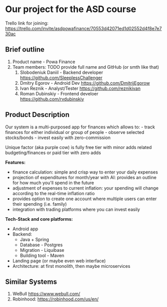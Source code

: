 # Our project for the ASD course

Trello link for joining: https://trello.com/invite/asdpowafinance/70553d42071ed1d02552d4f8e7e730ac

## Brief outline

1. Product name - Powa Finance
2. Team members: TODO provide full name and GitHub (or smth like that)
   1. Slobodeniuk Daniil - Backend developer https://github.com/SleeplessChallenger
   2. Dmitry Egorov - Android Dev https://github.com/DmitrijEgorow 
   3. Ivan Reznik - Analyst/Tester https://github.com/reznikivan
   4. Roman Dubinskiy - Frontend develoer https://github.com/rvdubinskiy

## Product Description

Our system is a multi-purposed app for finances which allows to:
    - track finances for either individual or group of people
    - observe selected stocks/bonds
    - invest easily with zero-commission

Unique factor (aka purple cow) is fully free tier with minor adds related budgeting/finances 
    or paid tier with zero adds 

**Features:**
* finance calculation: simple and crisp way to enter your daily expenses
* projection of expenditures for month/year with AI: provides an outline for how much you'll spend in the future
* adjustment of expenses to current inflation: your spending will change according to the real-time inflation ratio
* provides option to create one account where multiple users can enter their spending (i.e. family)
* integration with trading platforms where you can invest easily

**Tech-Stack and core platforms:**
* Android app 
* Backend:
  * Java + Spring
  * Database - Postgres
  * Migration - Liquibase
  * Building tool - Maven
* Landing page (or maybe even web interface)
* Architecture: at first monolith, then maybe microservices

## Similar Systems

1. WeBull https://www.webull.com/
2. Robinhood: https://robinhood.com/us/en/
